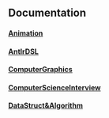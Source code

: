 ## Documentation

#### [Animation](https://github.com/sunxiaohang/Documentation/blob/master/Animation.md)

#### [AntlrDSL](https://github.com/sunxiaohang/Documentation/blob/master/AntlrDSL.md)

#### [ComputerGraphics](https://github.com/sunxiaohang/Documentation/blob/master/ComputerGraphics.md)

#### [ComputerScienceInterview](https://github.com/sunxiaohang/Documentation/blob/master/ComputerInterview.md)

#### [DataStruct&Algorithm](https://github.com/sunxiaohang/Documentation/blob/master/DataStruct&Algorithm.md)



